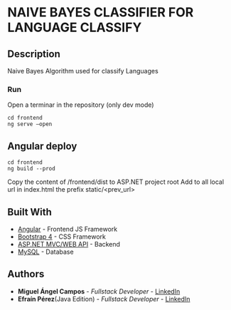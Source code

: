 # NAIVE BAYES CLASSIFIER FOR LANGUAGE CLASSIFY

## Description  

Naive Bayes Algorithm used for classify Languages

###  Run
Open a terminar in the repository (only dev mode)
```
cd frontend 
ng serve –open
``` 
## Angular deploy
```
cd frontend 
ng build --prod
``` 
Copy the content of /frontend/dist to ASP.NET project root
Add to all local url in index.html the prefix static/<prev_url>

## Built With
 
* [Angular](https://angular.io/) - Frontend JS Framework
* [Bootstrap 4](https://v4-alpha.getbootstrap.com/) - CSS Framework
* [ASP.NET MVC/WEB API](https://www.asp.net/) - Backend
* [MySQL](https://www.mysql.com/) - Database

## Authors

* **Miguel Ángel Campos** - *Fullstack Developer* - [LinkedIn](www.linkedin.com/in/miguel-angelcampos) 
* **Efraín Pérez**(Java Edition) - *Fullstack Developer* - [LinkedIn](https://www.linkedin.com/in/efrain-perez-824bbb148/)
